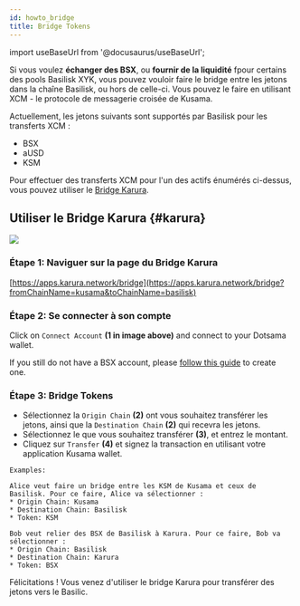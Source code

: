 ```yaml
---
id: howto_bridge
title: Bridge Tokens
---
```


import useBaseUrl from '@docusaurus/useBaseUrl';

Si vous voulez **échanger des BSX**, ou **fournir de la liquidité** fpour certains des pools Basilisk XYK, vous pouvez vouloir faire le bridge entre les jetons dans la chaîne Basilisk, ou hors de celle-ci. Vous pouvez le faire en utilisant XCM - le protocole de messagerie croisée de Kusama.

Actuellement, les jetons suivants sont supportés par Basilisk pour les transferts XCM :
* BSX
* aUSD
* KSM

Pour effectuer des transferts XCM pour l'un des actifs énumérés ci-dessus, vous pouvez utiliser le [Bridge Karura](#karura).

## Utiliser le Bridge Karura {#karura}
<div style={{textAlign: 'center'}}>
  <img src={useBaseUrl('/img/howto_bridge/ausd.jpg')} />
</div>

### Étape 1: Naviguer sur la page du Bridge Karura
[https://apps.karura.network/bridge](https://apps.karura.network/bridge?fromChainName=kusama&toChainName=basilisk)

### Étape 2: Se connecter à son compte

Click on `Connect Account` **(1 in image above)** and connect to your Dotsama wallet. 

If you still do not have a BSX account, please [follow this guide](https://docs.bsx.fi/create_account) to create one.

### Étape 3: Bridge Tokens

* Sélectionnez la `Origin Chain` **(2)** ont vous souhaitez transférer les jetons, ainsi que la `Destination Chain` **(2)** qui recevra les jetons.
* Sélectionnez le que vous souhaitez transférer **(3)**, et entrez le montant.
* Cliquez sur `Transfer` **(4)** et signez la transaction en utilisant votre application Kusama wallet.

```
Examples:

Alice veut faire un bridge entre les KSM de Kusama et ceux de Basilisk. Pour ce faire, Alice va sélectionner :
* Origin Chain: Kusama
* Destination Chain: Basilisk
* Token: KSM

Bob veut relier des BSX de Basilisk à Karura. Pour ce faire, Bob va sélectionner :
* Origin Chain: Basilisk
* Destination Chain: Karura
* Token: BSX
```

Félicitations ! Vous venez d'utiliser le bridge Karura pour transférer des jetons vers le Basilic.

